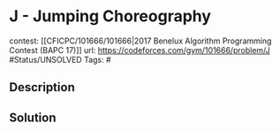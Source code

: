 # J - Jumping Choreography

contest: [[CFICPC/101666/101666|2017 Benelux Algorithm Programming Contest (BAPC 17)]]
url: https://codeforces.com/gym/101666/problem/J
#Status/UNSOLVED
Tags: #

## Description

## Solution

